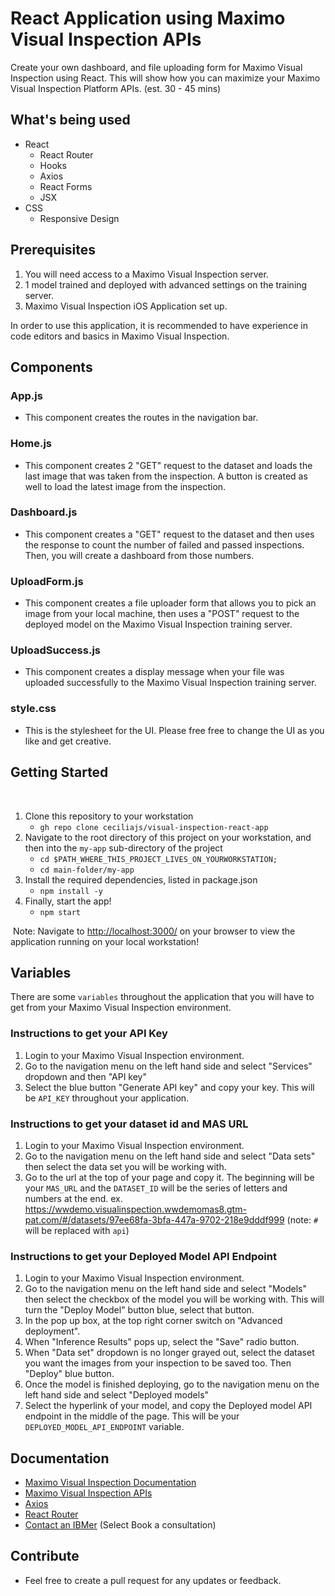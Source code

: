 # React Application using Maximo Visual Inspection APIs
Create your own dashboard, and file uploading form for Maximo Visual Inspection using React. This will show how you can maximize your Maximo Visual Inspection Platform APIs. (est. 30 - 45 mins)

## What's being used
   - React
     - React Router
     - Hooks
     - Axios
     - React Forms
     - JSX
   - CSS
     - Responsive Design

## Prerequisites

1. You will need access to a Maximo Visual Inspection server. 
2. 1 model trained and deployed with advanced settings on the training server. 
3. Maximo Visual Inspection iOS Application set up.

In order to use this application, it is recommended to have experience in code editors and basics in Maximo Visual Inspection.

## Components

### App.js

- This component creates the routes in the navigation bar.

### Home.js

- This component creates 2 "GET" request to the dataset and loads the last image that was taken from the inspection. A button is created as well to load the latest image from the inspection. 

### Dashboard.js

- This component creates a "GET" request to the dataset and then uses the response to count the number of failed and passed inspections. Then, you will create a dashboard from those numbers. 

### UploadForm.js

- This component creates a file uploader form that allows you to pick an image from your local machine, then uses a "POST" request to the deployed model on the Maximo Visual Inspection training server. 

### UploadSuccess.js

- This component creates a display message when your file was uploaded successfully to the Maximo Visual Inspection training server. 

### style.css

- This is the stylesheet for the UI. Please free free to change the UI as you like and get creative. 


## Getting Started

​
1. Clone this repository to your workstation
​
    - `gh repo clone ceciliajs/visual-inspection-react-app`
​
2. Navigate to the root directory of this project on your workstation, and then into the `my-app` sub-directory of the project
​
    - `cd $PATH_WHERE_THIS_PROJECT_LIVES_ON_YOURWORKSTATION;`
    - `cd main-folder/my-app`
​
3. Install the required dependencies, listed in package.json 
​
    - `npm install -y`
​
4. Finally, start the app!
​
    - `npm start`

​
Note: Navigate to [http://localhost:3000/](http://localhost:3000/) on your browser to view the application running on your local workstation!

## Variables

There are some `variables` throughout the application that you will have to get from your Maximo Visual Inspection environment. 


### Instructions to get your API Key

1. Login to your Maximo Visual Inspection environment.
2. Go to the navigation menu on the left hand side and select "Services" dropdown and then "API key"
3. Select the blue button "Generate API key" and copy your key. This will be `API_KEY` throughout your application.

### Instructions to get your dataset id and MAS URL

1. Login to your Maximo Visual Inspection environment.
2. Go to the navigation menu on the left hand side and select "Data sets" then select the data set you will be working with. 
3. Go to the url at the top of your page and copy it. The beginning will be your `MAS_URL` and the `DATASET_ID` will be the series of letters and numbers at the end. ex. https://wwdemo.visualinspection.wwdemomas8.gtm-pat.com/#/datasets/97ee68fa-3bfa-447a-9702-218e9dddf999 (note: `#` will be replaced with `api`)

### Instructions to get your Deployed Model API Endpoint

1. Login to your Maximo Visual Inspection environment.
2. Go to the navigation menu on the left hand side and select "Models" then select the checkbox of the model you will be working with. This will turn the "Deploy Model" button blue, select that button.
3. In the pop up box, at the top right corner switch on "Advanced deployment". 
4. When "Inference Results" pops up, select the "Save" radio button. 
5. When "Data set" dropdown is no longer grayed out, select the dataset you want the images from your inspection to be saved too. Then "Deploy" blue button.
6. Once the model is finished deploying, go to the navigation menu on the left hand side and select "Deployed models"
7. Select the hyperlink of your model, and copy the Deployed model API endpoint in the middle of the page. This will be your `DEPLOYED_MODEL_API_ENDPOINT` variable.

## Documentation

- [Maximo Visual Inspection Documentation](https://www.ibm.com/docs/en/mas-cd/maximo-vi/8.6.0)
- [Maximo Visual Inspection APIs](https://public.dhe.ibm.com/systems/power/docs/powerai/api860.html#)
- [Axios](https://axios-http.com/docs/intro)
- [React Router](https://reactrouter.com/)
- [Contact an IBMer](https://www.ibm.com/products/maximo-visual-inspection-mobile) (Select Book a consultation)

## Contribute

- Feel free to create a pull request for any updates or feedback. 
